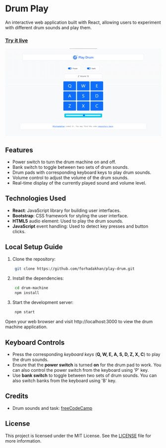 # Drum Play

An interactive web application built with React, allowing users to experiment with different drum sounds and play them. 

### [Try it live](https://forhadakhan.github.io/play-drum/)

![Screenshot](./src/assets/play_drum.png)


## Features

- Power switch to turn the drum machine on and off.
- Bank switch to toggle between two sets of drum sounds.
- Drum pads with corresponding keyboard keys to play drum sounds.
- Volume control to adjust the volume of the drum sounds.
- Real-time display of the currently played sound and volume level.


## Technologies Used

- **React**: JavaScript library for building user interfaces.
- **Bootstrap**: CSS framework for styling the user interface.
- **HTML5** audio element: Used to play the drum sounds.
- **JavaScript** event handling: Used to detect key presses and button clicks.


## Local Setup Guide

1. Clone the repository:

   ```bash
    git clone https://github.com/forhadakhan/play-drum.git
   ```
2. Install the dependencies: 
   ```bash
    cd drum-machine
    npm install
   ```
3. Start the development server: 
   ```bash
    npm start
   ```
Open your web browser and visit http://localhost:3000 to view the drum machine application. 


## Keyboard Controls
- Press the corresponding _keyboard keys_ (**Q, W, E, A, S, D, Z, X, C**) to play the drum sounds.
- Ensure that the **power switch** is turned **on** for the drum pad to work. You can also control the power switch from the keyboard using 'P' key.
- Use **bank switch** to toggle between two sets of drum sounds. You can also switch banks from the keyboard using 'B' key.


## Credits
- Drum sounds and task: [freeCodeCamp](https://www.freecodecamp.org/) 


## License
This project is licensed under the MIT License. See the [LICENSE](./LICENSE.txt) file for more information. 